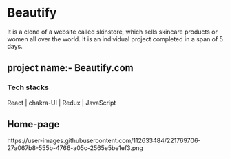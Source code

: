 # Beautify
It is a clone of  a website called skinstore, which sells skincare products or women all over the world. It is an individual project completed in a span of 5 days.
<h2>project name:- Beautify.com</h2>
<h3>Tech stacks</h3>
React | chakra-UI | Redux | JavaScript

<h2>Home-page</h2>
<image>https://user-images.githubusercontent.com/112633484/221769706-27a067b8-555b-4766-a05c-2565e5be1ef3.png</image>

